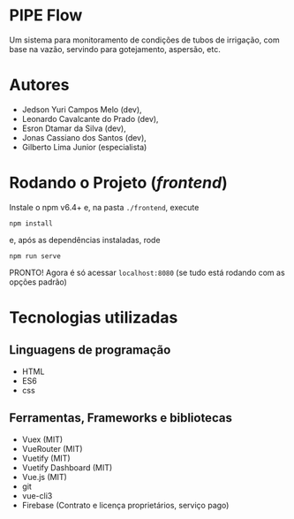 # PIPE Flow

Um sistema para monitoramento de condições de tubos de irrigação, com base na vazão, servindo 
para gotejamento, aspersão, etc.

# Autores

- Jedson Yuri Campos Melo (dev),
- Leonardo Cavalcante do Prado (dev),
- Esron Dtamar da Silva (dev),
- Jonas Cassiano dos Santos (dev),
- Gilberto Lima Junior (especialista)

# Rodando o Projeto (_frontend_)

Instale o npm v6.4+ e, na pasta `./frontend`, execute

```shell-session
npm install
```

e, após as dependências instaladas, rode

```shell-session
npm run serve
```

PRONTO! Agora é só acessar `localhost:8080` (se tudo está rodando com as opções padrão)

# Tecnologias utilizadas

## Linguagens de programação

- HTML
- ES6
- css

## Ferramentas, Frameworks e bibliotecas

- Vuex (MIT)
- VueRouter (MIT)
- Vuetify (MIT)
- Vuetify Dashboard (MIT)
- Vue.js (MIT)
- git
- vue-cli3
- Firebase (Contrato e licença proprietários, serviço pago)
